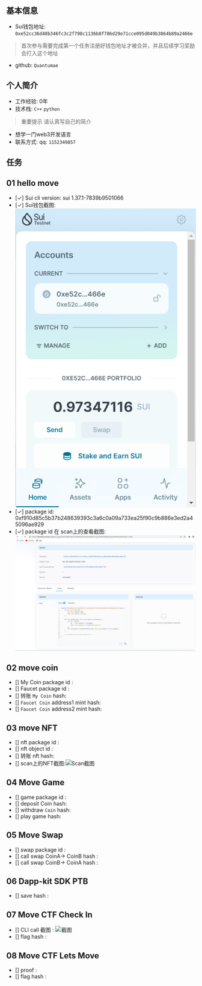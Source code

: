 ## 基本信息
- Sui钱包地址: `0xe52cc36d48b346fc3c2f798c1136b8f786d29e71cce095d049b3864b89a2466e`
> 首次参与需要完成第一个任务注册好钱包地址才被合并，并且后续学习奖励会打入这个地址
- github: `Quantumae`

## 个人简介
- 工作经验: 0年
- 技术栈: `C++` `python`
> 重要提示 请认真写自己的简介
- 想学一门web3开发语言
- 联系方式: qq: `1152349857` 

## 任务

##   01 hello move  
- [✓] Sui cli version: sui 1.37.1-7839b9501066
- [✓] Sui钱包截图: ![Sui钱包截图](./images/qb.png)
- [✓] package id: 0xf910d85c5b37b248639393c3a6c0a09a733ea25f90c9b886e3ed2a45096ae929
- [✓] package id 在 scan上的查看截图:![Scan截图](./images/l.png)

##   02 move coin
- [] My Coin package id : 
- [] Faucet package id : 
- [] 转账 `My Coin` hash:
- [] `Faucet Coin` address1 mint hash:
- [] `Faucet Coin` address2 mint hash:

##   03 move NFT
- [] nft package id :
- [] nft object id : 
- [] 转账 nft  hash:
- [] scan上的NFT截图:![Scan截图](./images/你的图片地址)

##   04 Move Game
- [] game package id :
- [] deposit Coin hash:
- [] withdraw `Coin` hash:
- [] play game hash:

##   05 Move Swap
- [] swap package id :
- [] call swap CoinA-> CoinB  hash :
- [] call swap CoinB-> CoinA  hash :

##   06 Dapp-kit SDK PTB
- [] save hash :

##   07 Move CTF Check In
- [] CLI call 截图 : ![截图](./images/你的图片地址)
- [] flag hash :

##   08 Move CTF Lets Move
- [] proof : 
- [] flag hash :
